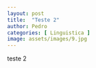 ```yaml
---
layout: post
title:  "Teste 2"
author: Pedro
categories: [ Linguistica ]
image: assets/images/9.jpg
---
```


teste 2
